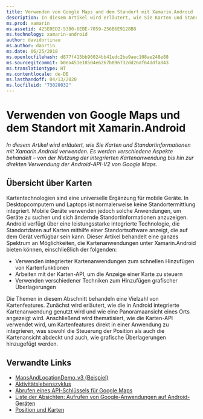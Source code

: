 ```yaml
---
title: Verwenden von Google Maps und dem Standort mit Xamarin.Android
description: In diesem Artikel wird erläutert, wie Sie Karten und Standortinformationen mit Xamarin.Android verwenden. Es werden verschiedene Aspekte behandelt – von der Nutzung der integrierten Kartenanwendung bis hin zur direkten Verwendung der Android-API-V2 von Google Maps.
ms.prod: xamarin
ms.assetid: 425E0ED2-5380-6EBE-7059-256B6E9128B8
ms.technology: xamarin-android
author: davidortinau
ms.author: daortin
ms.date: 06/25/2018
ms.openlocfilehash: d877f415bb96024bb41edc2be9aec108ae248e88
ms.sourcegitcommit: b0ea451e18504e6267b896732dd26df64ddfa843
ms.translationtype: HT
ms.contentlocale: de-DE
ms.lasthandoff: 04/13/2020
ms.locfileid: "73020032"
---
```

# <a name="how-to-use-google-maps-and-location-with-xamarinandroid"></a>Verwenden von Google Maps und dem Standort mit Xamarin.Android

_In diesem Artikel wird erläutert, wie Sie Karten und Standortinformationen mit Xamarin.Android verwenden. Es werden verschiedene Aspekte behandelt – von der Nutzung der integrierten Kartenanwendung bis hin zur direkten Verwendung der Android-API-V2 von Google Maps._

## <a name="maps-overview"></a>Übersicht über Karten

Kartentechnologien sind eine universelle Ergänzung für mobile Geräte. In Desktopcomputern und Laptops ist normalerweise keine Standortermittlung integriert. Mobile Geräte verwenden jedoch solche Anwendungen, um Geräte zu suchen und sich ändernde Standortinformationen anzuzeigen. Android verfügt über eine leistungsstarke integrierte Technologie, die Standortdaten auf Karten mithilfe einer Standortsoftware anzeigt, die auf dem Gerät verfügbar sein kann. Dieser Artikel behandelt eine ganzes Spektrum an Möglichkeiten, die Kartenanwendungen unter Xamarin.Android bieten können, einschließlich der folgenden: 

- Verwenden integrierter Kartenanwendungen zum schnellen Hinzufügen von Kartenfunktionen
- Arbeiten mit der Karten-API, um die Anzeige einer Karte zu steuern
- Verwenden verschiedener Techniken zum Hinzufügen grafischer Überlagerungen

Die Themen in diesem Abschnitt behandeln eine Vielzahl von Kartenfeatures.
Zunächst wird erläutert, wie die in Android integrierte Kartenanwendung genutzt wird und wie eine Panoramaansicht eines Orts angezeigt wird. Anschließend wird thematisiert, wie die Karten-API verwendet wird, um Kartenfeatures direkt in einer Anwendung zu integrieren, was sowohl die Steuerung der Position als auch die Kartenansicht abdeckt und auch, wie grafische Überlagerungen hinzugefügt werden.

## <a name="related-links"></a>Verwandte Links

- [MapsAndLocationDemo_v3 (Beispiel)](https://docs.microsoft.com/samples/xamarin/monodroid-samples/mapsandlocationdemo-v3)
- [Aktivitätslebenszyklus](~/android/app-fundamentals/activity-lifecycle/index.md)
- [Abrufen eines API-Schlüssels für Google Maps](~/android/platform/maps-and-location/maps/obtaining-a-google-maps-api-key.md)
- [Liste der Absichten: Aufrufen von Google-Anwendungen auf Android-Geräten](https://developer.android.com/guide/appendix/g-app-intents.html)
- [Position und Karten](https://developer.android.com/guide/topics/location/index.html)

